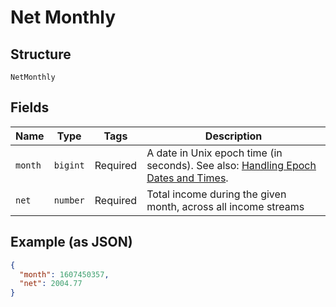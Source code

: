
# Net Monthly

## Structure

`NetMonthly`

## Fields

| Name | Type | Tags | Description |
|  --- | --- | --- | --- |
| `month` | `bigint` | Required | A date in Unix epoch time (in seconds). See also: [Handling Epoch Dates and Times](https://docs.finicity.com/endpoint-syntax-and-format/). |
| `net` | `number` | Required | Total income during the given month, across all income streams |

## Example (as JSON)

```json
{
  "month": 1607450357,
  "net": 2004.77
}
```


